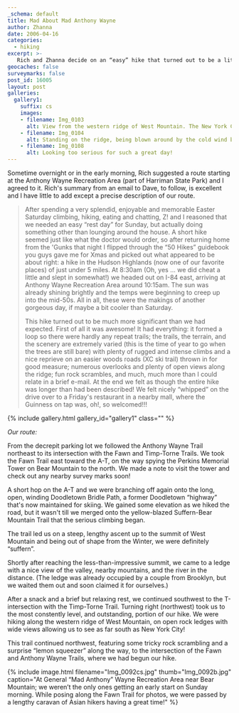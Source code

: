 ```yaml
---
_schema: default
title: Mad About Mad Anthony Wayne
author: Zhanna
date: 2006-04-16
categories:
  - hiking
excerpt: >- 
   Rich and Zhanna decide on an “easy” hike that turned out to be a little more difficult than we expected, but also far more spectacular!
geocaches: false
surveymarks: false
post_id: 16005
layout: post           
galleries:
  gallery1:
    suffix: cs
    images: 
    - filename: Img_0103
      alt: View from the western ridge of West Mountain. The New York City skyline is barely visible in the distance.
    - filename: Img_0104
      alt: Standing on the ridge, being blown around by the cold wind but warmed by the sun.  
    - filename: Img_0108  
      alt: Looking too serious for such a great day!                                                            
---      
```


Sometime overnight or in the early morning, Rich suggested a route starting at the Anthony Wayne Recreation Area (part of Harriman State Park) and I agreed to it.  Rich's summary from an email to Dave, to follow, is excellent and I have little to add except a precise description of our route.

> After spending a very splendid, enjoyable and memorable Easter Saturday climbing, hiking, eating and chatting, Z! and I reasoned that we needed an easy “rest day” for Sunday, but actually doing something other than lounging around the house.  A short hike seemed just like what the doctor would order, so after returning home from the 'Gunks that night I flipped through the “50 Hikes” guidebook you guys gave me for Xmas and picked out what appeared to be about right: a hike in the Hudson Highlands (now one of our favorite places) of just under 5 miles.  At 8:30am (Oh, yes ... we did cheat a little and slept in somewhat!) we headed out on I-84 east, arriving at Anthony Wayne Recreation Area around 10:15am.  The sun was already shining brightly and the temps were beginning to creep up into the mid-50s.  All in all, these were the makings of another gorgeous day, if maybe a bit cooler than Saturday.
> 
> This hike turned out to be much more significant than we had expected.  First of all it was awesome!  It had everything: it formed a loop so there were hardly any repeat trails; the trails, the terrain, and the scenery are extremely varied (this is the time of year to go when the trees are still bare) with plenty of rugged and intense climbs and a nice reprieve on an easier woods roads (XC ski trail) thrown in for good measure; numerous overlooks and plenty of open views along the ridge; fun rock scrambles, and much, much more than I could relate in a brief e-mail.  At the end we felt as though the entire hike was longer than had been described!  We felt nicely “whipped” on the drive over to a Friday's restaurant in a nearby mall, where the Guinness on tap was, oh!, so welcomed!!!

{% include gallery.html gallery_id="gallery1" class="" %}

_Our route:_

From the decrepit parking lot we followed the Anthony Wayne Trail northeast to its intersection with the Fawn and Timp-Torne Trails.  We took the Fawn Trail east toward the A-T, on the way spying the Perkins Memorial Tower on Bear Mountain to the north.  We made a note to visit the tower and check out any nearby survey marks soon!  

A short hop on the A-T and we were branching off again onto the long, open, winding Doodletown Bridle Path, a former Doodletown “highway” that's now maintained for skiing.  We gained some elevation as we hiked the road, but it wasn't till we merged onto the yellow-blazed Suffern-Bear Mountain Trail that the serious climbing began.  

The trail led us on a steep, lengthy ascent up to the summit of West Mountain  and being out of shape from the Winter, we were definitely “suffern”.  

Shortly after reaching the less-than-impressive summit, we came to a ledge with a nice view of the valley, nearby mountains, and the river in the distance.  (The ledge was already occupied by a couple from Brooklyn, but we waited them out and soon claimed it for ourselves.)  

After a snack and a brief but relaxing rest, we continued southwest to the T-intersection with the Timp-Torne Trail.  Turning right (northwest) took us to the most constently level, and outstanding, portion of our hike.  We were hiking along the western ridge of West Mountain, on open rock ledges with wide views allowing us to see as far south as New York City!  

This trail continued northwest, featuring some tricky rock scrambling and a surprise “lemon squeezer” along the way, to the intersection of the Fawn and Anthony Wayne Trails, where we had begun our hike.

{% include image.html filename="Img_0092cs.jpg" thumb="Img_0092b.jpg" caption="At General “Mad Anthony” Wayne Recreation Area near Bear Mountain; we weren’t the only ones getting an early start on Sunday morning. While posing along the Fawn Trail for photos, we were passed by a lengthy caravan of Asian hikers having a great time!" %}
